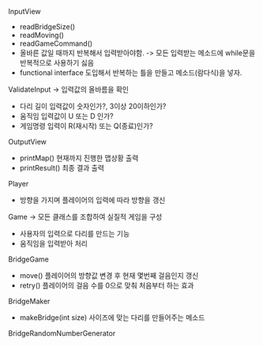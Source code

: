 InputView
- readBridgeSize()
- readMoving()
- readGameCommand()
- 올바른 값일 때까지 반복해서 입력받아야함. -> 모든 입력받는 메소드에 while문을 반복적으로 사용하기 싫음
- functional interface 도입해서 반복하는 틀을 만들고 메소드(람다식)을 넣자.

ValidateInput
-> 입력값의 올바름을 확인
- 다리 길이 입력값이 숫자인가?, 3이상 20이하인가?
- 움직임 입력값이 U 또는 D 인가?
- 게임명령 입력이 R(재시작) 또는 Q(종료)인가?


OutputView
- printMap() 현재까지 진행한 맵상황 출력
- printResult() 최종 결과 출력


Player
- 방향을 가지며 플레이어의 입력에 따라 방향을 갱신

Game
-> 모든 클래스를 조합하여 실질적 게임을 구성
- 사용자의 입력으로 다리를 만드는 기능
- 움직임을 입력받아 처리

BridgeGame
- move()  플레이어의 방향값 변경 후 현재 몇번째 걸음인지 갱신
- retry() 플레이어의 걸음 수를 0으로 맞춰 처음부터 하는 효과


BridgeMaker
- makeBridge(int size) 사이즈에 맞는 다리를 만들어주는 메소드


BridgeRandomNumberGenerator
